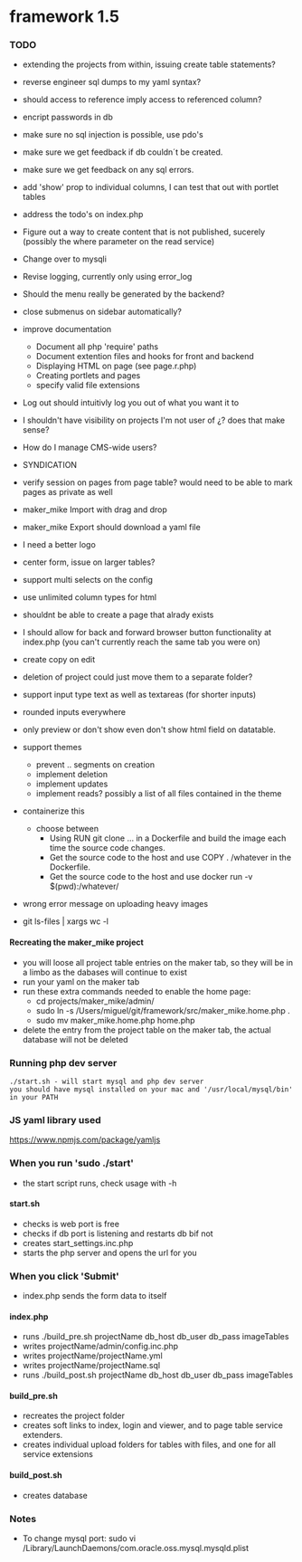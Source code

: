 # framework 1.5
### TODO
- extending the projects from within, issuing create table statements?
- reverse engineer sql dumps to my yaml syntax?
- should access to reference imply access to referenced column?
- encript passwords in db
- make sure no sql injection is possible, use pdo's
- make sure we get feedback if db couldn´t be created.
- make sure we get feedback on any sql errors.
- add 'show' prop to individual columns, I can test that out with portlet tables
- address the todo's on index.php
- Figure out a way to create content that is not published, sucerely (possibly the where parameter on the read service)
- Change over to mysqli
- Revise logging, currently only using error_log
- Should the menu really be generated by the backend?
- close submenus on sidebar automatically?
- improve documentation
	- Document all php 'require' paths
	- Document extention files and hooks for front and backend
	- Displaying HTML on page (see page.r.php)
	- Creating portlets and pages
	- specify valid file extensions
- Log out should intuitivly log you out of what you want it to
- I shouldn't have visibility on projects I'm not user of ¿? does that make sense?
- How do I manage CMS-wide users?
- SYNDICATION
- verify session on pages from page table? would need to be able to mark pages as private as well
- maker_mike Import with drag and drop
- maker_mike Export should download a yaml file
- I need a better logo
- center form, issue on larger tables?
- support multi selects on the config
- use unlimited column types for html
- shouldnt be able to create a page that alrady exists
- I should allow for back and forward browser button functionality at index.php (you can't currently reach the same tab you were on)
- create copy on edit
- deletion of project could just move them to a separate folder?
- support input type text as well as textareas (for shorter inputs)
- rounded inputs everywhere
- only preview or don't show even don't show html field on datatable.
- support themes
	- prevent .. segments on creation
	- implement deletion
	- implement updates
	- implement reads? possibly a list of all files contained in the theme
- containerize this
	- choose between
		- Using RUN git clone ... in a Dockerfile and build the image each time the source code changes.
		- Get the source code to the host and use COPY . /whatever in the Dockerfile.
		- Get the source code to the host and use docker run -v $(pwd):/whatever/
- wrong error message on uploading heavy images


- git ls-files | xargs wc -l

#### Recreating the maker_mike project
- you will loose all project table entries on the maker tab, so they will be in a limbo as the dabases will continue to exist
- run your yaml on the maker tab
- run these extra commands needed to enable the home page:
	- cd projects/maker_mike/admin/
	- sudo ln -s /Users/miguel/git/framework/src/maker_mike.home.php .
	- sudo mv maker_mike.home.php home.php
- delete the entry from the project table on the maker tab, the actual database will not be deleted

### Running php dev server 
	./start.sh - will start mysql and php dev server
	you should have mysql installed on your mac and '/usr/local/mysql/bin' in your PATH

### JS yaml library used
https://www.npmjs.com/package/yamljs

### When you run 'sudo ./start'
- the start script runs, check usage with -h

#### start.sh
- checks is web port is free
- checks if db port is listening and restarts db bif not
- creates start_settings.inc.php
- starts the php server and opens the url for you

### When you click 'Submit'
- index.php sends the form data to itself

#### index.php
- runs ./build_pre.sh projectName db_host db_user db_pass imageTables
- writes projectName/admin/config.inc.php
- writes projectName/projectName.yml
- writes projectName/projectName.sql
- runs ./build_post.sh projectName db_host db_user db_pass imageTables

#### build_pre.sh
- recreates the project folder
- creates soft links to index, login and viewer, and to page table service extenders.
- creates individual upload folders for tables with files, and one for all service extensions

#### build_post.sh
- creates database

### Notes
- To change mysql port: sudo vi /Library/LaunchDaemons/com.oracle.oss.mysql.mysqld.plist
